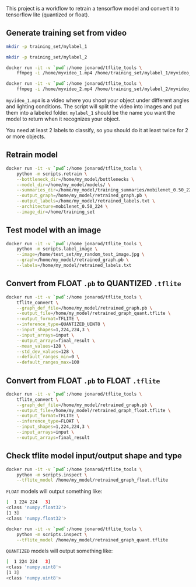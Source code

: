 This project is a workflow to retrain a tensorflow model and convert it to tensorflow lite (quantized or float).

## Generate training set from video
```bash
mkdir -p training_set/mylabel_1

mkdir -p training_set/mylabel_2

docker run -it -v `pwd`:/home jonarod/tflite_tools \
    ffmpeg -i /home/myvideo_1.mp4 /home/training_set/mylabel_1/myvideo_%04d.jpg

docker run -it -v `pwd`:/home jonarod/tflite_tools \
    ffmpeg -i /home/myvideo_2.mp4 /home/training_set/mylabel_2/myvideo_%04d.jpg
```
`myvideo_1.mp4` is a video where you shoot your object under different angles and lighting conditions.
The script will split the video into images and put them into a labeled folder.
`mylabel_1` should be the name you want the model to return when it recognizes your object.

You need at least 2 labels to classify, so you should do it at least twice for 2 or more objects.


## Retrain model
```bash
docker run -it -v `pwd`:/home jonarod/tflite_tools \
    python -m scripts.retrain \
    --bottleneck_dir=/home/my_model/bottlenecks \
    --model_dir=/home/my_model/models/ \
    --summaries_dir=/home/my_model/training_summaries/mobilenet_0.50_224 \
    --output_graph=/home/my_model/retrained_graph.pb \
    --output_labels=/home/my_model/retrained_labels.txt \
    --architecture=mobilenet_0.50_224 \
    --image_dir=/home/training_set
```

## Test model with an image
```bash
docker run -it -v `pwd`:/home jonarod/tflite_tools \
    python -m scripts.label_image \
    --image=/home/test_set/my_random_test_image.jpg \
    --graph=/home/my_model/retrained_graph.pb \
    --labels=/home/my_model/retrained_labels.txt
```


## Convert from FLOAT `.pb` to QUANTIZED `.tflite`
```bash
docker run -it -v `pwd`:/home jonarod/tflite_tools \
    tflite_convert \
    --graph_def_file=/home/my_model/retrained_graph.pb \
    --output_file=/home/my_model/retrained_graph_quant.tflite \
    --output_format=TFLITE \
    --inference_type=QUANTIZED_UINT8 \
    --input_shapes=1,224,224,3 \
    --input_arrays=input \
    --output_arrays=final_result \
    --mean_values=128 \
    --std_dev_values=128 \
    --default_ranges_min=0 \
    --default_ranges_max=100
```

## Convert from FLOAT `.pb` to  FLOAT `.tflite`
```bash
docker run -it -v `pwd`:/home jonarod/tflite_tools \
    tflite_convert \
    --graph_def_file=/home/my_model/retrained_graph.pb \
    --output_file=/home/my_model/retrained_graph_float.tflite \
    --output_format=TFLITE \
    --inference_type=FLOAT \
    --input_shapes=1,224,224,3 \
    --input_arrays=input \
    --output_arrays=final_result
```


## Check tflite model input/output shape and type 
```bash
docker run -it -v `pwd`:/home jonarod/tflite_tools \
    python -m scripts.inspect \
    --tflite_model /home/my_model/retrained_graph_float.tflite
```
`FLOAT` models will output something like:
```bash
[  1 224 224   3]
<class 'numpy.float32'>
[1 3]
<class 'numpy.float32'>
```


```bash
docker run -it -v `pwd`:/home jonarod/tflite_tools \
    python -m scripts.inspect \
    --tflite_model /home/my_model/retrained_graph_quant.tflite
```

`QUANTIZED` models will output something like:
```bash
[  1 224 224   3]
<class 'numpy.uint8'>
[1 3]
<class 'numpy.uint8'>
```
